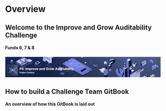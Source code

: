 # Overview

## Welcome to the Improve and Grow Auditability Challenge&#x20;

#### Funds 6, 7 & 8

![](<.gitbook/assets/2022-03-09 (1).png>)

## How to build a Challenge Team GitBook

#### An overview of how this GitBook is laid out

